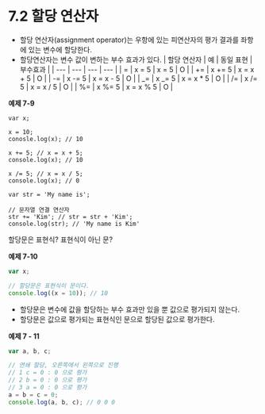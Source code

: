 # 7.2 할당 연산자

- 할당 연산자(assignment operator)는 우항에 있는 피연산자의 평가 결과를 좌항에 있는 변수에 할당한다.
- 할당연산자는 변수 값이 변하는 부수 효과가 있다.
  | 할당 연산자 | 예 | 동일 표현 | 부수효과 |
  | --- | --- | --- | --- |
  | = | x = 5 | x = 5 | O |
  | += | x += 5 | x = x + 5 | O |
  | -= | x -= 5 | x = x - 5 | O |
  | _= | x _= 5 | x = x \* 5 | O |
  | /= | x /= 5 | x = x / 5 | O |
  | %= | x %= 5 | x = x % 5 | O |

**예제 7-9**

```JS
var x;

x = 10;
conosle.log(x); // 10

x += 5; // x = x + 5;
console.log(x); // 10

x /= 5; // x = x / 5;
console.log(x); // 0

var str = 'My name is';

// 문자열 연결 연산자
str += 'Kim'; // str = str + 'Kim';
console.log(str); // 'My name is Kim'
```

할당문은 표현식? 표현식이 아닌 문?

**예제 7-10**

```js
var x;

// 할당문은 표현식이 문이다.
console.log((x = 10)); // 10
```

- 할당문은 변수에 값을 할당하는 부수 효과만 있을 뿐 값으로 평가되지 않는다.
- 할당문은 값으로 평가되는 표현식인 문으로 할당된 값으로 평가한다.

**예제 7 - 11**

```js
var a, b, c;

// 연쇄 할당, 오른쪽에서 왼쪽으로 진행
// 1 c = 0 : 0 으로 평가
// 2 b = 0 : 0 으로 평가
// 3 a = 0 : 0 으로 평가
a = b = c = 0;
console.log(a, b, c); // 0 0 0
```
